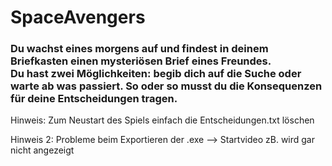 # SpaceAvengers

### Du wachst eines morgens auf und findest in deinem Briefkasten einen mysteriösen Brief eines Freundes. <br> Du hast zwei Möglichkeiten: begib dich auf die Suche oder warte ab was passiert. So oder so musst du die Konsequenzen für deine Entscheidungen tragen. 

Hinweis: Zum Neustart des Spiels einfach die Entscheidungen.txt löschen

Hinweis 2: Probleme beim Exportieren der .exe --> Startvideo zB. wird gar nicht angezeigt
